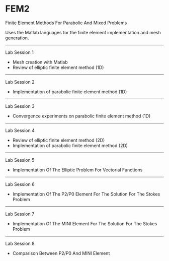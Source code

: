 # FEM2
Finite Element Methods For Parabolic And Mixed Problems 

Uses the Matlab languages for the finite element implementation and mesh generation.

-----
Lab Session 1

 - Mesh creation with Matlab
 - Review of elliptic finite element method (1D)

-----
Lab Session 2

 - Implementation of parabolic finite element method (1D)

-----
Lab Session 3

 - Convergence experiments on parabolic finite element method (1D)

-----
Lab Session 4

 - Review of elliptic finite element method (2D)
 - Implementation of parabolic finite element method (2D)
 
------
Lab Session 5

 - Implementation Of The Elliptic Problem For Vectorial Functions
 
 
 -----
 Lab Session 6
 
  - Implementation Of The P2/P0 Element For The Solution For The Stokes Problem
  
  
 -----
 Lab Session 7
 
  - Implementation Of The MINI Element For The Solution For The Stokes Problem
  
  
 -----
 Lab Session 8
 
  - Comparison Between P2/P0 And MINI Element

